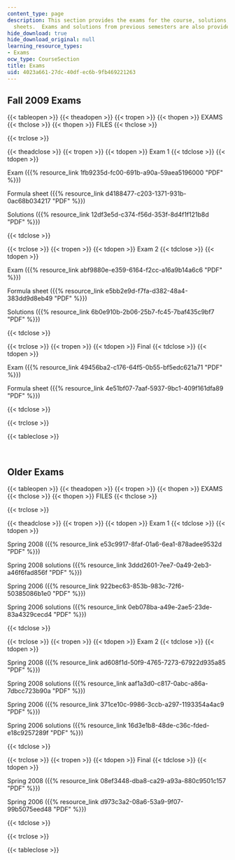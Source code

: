 ```yaml
---
content_type: page
description: This section provides the exams for the course, solutions, and formula
  sheets.  Exams and solutions from previous semesters are also provided.
hide_download: true
hide_download_original: null
learning_resource_types:
- Exams
ocw_type: CourseSection
title: Exams
uid: 4023a661-27dc-40df-ec6b-9fb469221263
---
```


Fall 2009 Exams
---------------

{{< tableopen >}}
{{< theadopen >}}
{{< tropen >}}
{{< thopen >}}
EXAMS
{{< thclose >}}
{{< thopen >}}
FILES
{{< thclose >}}

{{< trclose >}}

{{< theadclose >}}
{{< tropen >}}
{{< tdopen >}}
Exam 1
{{< tdclose >}}
{{< tdopen >}}


Exam ({{% resource_link 1fb9235d-fc00-691b-a90a-59aea5196000 "PDF" %}})

Formula sheet ({{% resource_link d4188477-c203-1371-931b-0ac68b034217 "PDF" %}})

Solutions ({{% resource_link 12df3e5d-c374-f56d-353f-8d4f1f121b8d "PDF" %}})


{{< tdclose >}}

{{< trclose >}}
{{< tropen >}}
{{< tdopen >}}
Exam 2
{{< tdclose >}}
{{< tdopen >}}


Exam ({{% resource_link abf9880e-e359-6164-f2cc-a16a9b14a6c6 "PDF" %}})

Formula sheet ({{% resource_link e5bb2e9d-f7fa-d382-48a4-383dd9d8eb49 "PDF" %}})

Solutions ({{% resource_link 6b0e910b-2b06-25b7-fc45-7baf435c9bf7 "PDF" %}})


{{< tdclose >}}

{{< trclose >}}
{{< tropen >}}
{{< tdopen >}}
Final
{{< tdclose >}}
{{< tdopen >}}


Exam ({{% resource_link 49456ba2-c176-64f5-0b55-bf5edc621a71 "PDF" %}})

Formula sheet ({{% resource_link 4e51bf07-7aaf-5937-9bc1-409f161dfa89 "PDF" %}})


{{< tdclose >}}

{{< trclose >}}

{{< tableclose >}}

  
 

Older Exams
-----------

{{< tableopen >}}
{{< theadopen >}}
{{< tropen >}}
{{< thopen >}}
EXAMS
{{< thclose >}}
{{< thopen >}}
FILES
{{< thclose >}}

{{< trclose >}}

{{< theadclose >}}
{{< tropen >}}
{{< tdopen >}}
Exam 1
{{< tdclose >}}
{{< tdopen >}}


Spring 2008 ({{% resource_link e53c9917-8faf-01a6-6ea1-878adee9532d "PDF" %}})

Spring 2008 solutions ({{% resource_link 3ddd2601-7ee7-0a49-2eb3-a46f6fad856f "PDF" %}})

Spring 2006 ({{% resource_link 922bec63-853b-983c-72f6-50385086b1e0 "PDF" %}})

Spring 2006 solutions ({{% resource_link 0eb078ba-a49e-2ae5-23de-83a4329cecd4 "PDF" %}})


{{< tdclose >}}

{{< trclose >}}
{{< tropen >}}
{{< tdopen >}}
Exam 2
{{< tdclose >}}
{{< tdopen >}}


Spring 2008 ({{% resource_link ad608f1d-50f9-4765-7273-67922d935a85 "PDF" %}})

Spring 2008 solutions ({{% resource_link aaf1a3d0-c817-0abc-a86a-7dbcc723b90a "PDF" %}})

Spring 2006 ({{% resource_link 371ce10c-9986-3ccb-a297-1193354a4ac9 "PDF" %}})

Spring 2006 solutions ({{% resource_link 16d3e1b8-48de-c36c-fded-e18c9257289f "PDF" %}})


{{< tdclose >}}

{{< trclose >}}
{{< tropen >}}
{{< tdopen >}}
Final
{{< tdclose >}}
{{< tdopen >}}


Spring 2008 ({{% resource_link 08ef3448-dba8-ca29-a93a-880c9501c157 "PDF" %}})

Spring 2006 ({{% resource_link d973c3a2-08a6-53a9-9f07-99b5075eed48 "PDF" %}})


{{< tdclose >}}

{{< trclose >}}

{{< tableclose >}}